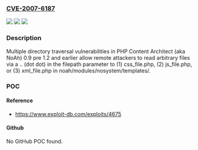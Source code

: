 ### [CVE-2007-6187](https://cve.mitre.org/cgi-bin/cvename.cgi?name=CVE-2007-6187)
![](https://img.shields.io/static/v1?label=Product&message=n%2Fa&color=blue)
![](https://img.shields.io/static/v1?label=Version&message=n%2Fa&color=blue)
![](https://img.shields.io/static/v1?label=Vulnerability&message=n%2Fa&color=brighgreen)

### Description

Multiple directory traversal vulnerabilities in PHP Content Architect (aka NoAh) 0.9 pre 1.2 and earlier allow remote attackers to read arbitrary files via a .. (dot dot) in the filepath parameter to (1) css_file.php, (2) js_file.php, or (3) xml_file.php in noah/modules/nosystem/templates/.

### POC

#### Reference
- https://www.exploit-db.com/exploits/4675

#### Github
No GitHub POC found.

